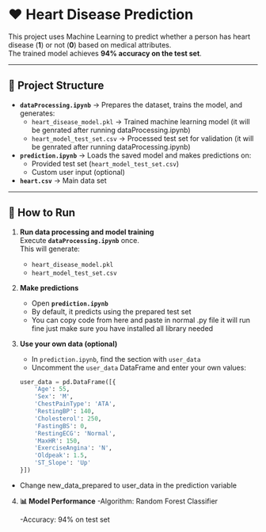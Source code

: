 # ❤️ Heart Disease Prediction

This project uses Machine Learning to predict whether a person has heart disease (**1**) or not (**0**) based on medical attributes.  
The trained model achieves **94% accuracy on the test set**.

---

## 📂 Project Structure
- **`dataProcessing.ipynb`** → Prepares the dataset, trains the model, and generates:
  - `heart_disease_model.pkl` → Trained machine learning model (it will be genrated after running dataProcessing.ipynb)
  - `heart_model_test_set.csv` → Processed test set for validation (it will be genrated after running dataProcessing.ipynb)
- **`prediction.ipynb`** → Loads the saved model and makes predictions on:
  - Provided test set (`heart_model_test_set.csv`)  
  - Custom user input (optional)
- **`heart.csv`** → Main data set
---

## 🚀 How to Run

1. **Run data processing and model training**  
   Execute **`dataProcessing.ipynb`** once.  
   This will generate:
   - `heart_disease_model.pkl`  
   - `heart_model_test_set.csv`  

2. **Make predictions**  
   - Open **`prediction.ipynb`**  
   - By default, it predicts using the prepared test set
   - You can copy code from here and paste in normal .py file it will run fine just make sure you have installed all library needed

3. **Use your own data (optional)**  
   - In `prediction.ipynb`, find the section with `user_data`  
   - Uncomment the `user_data` DataFrame and enter your own values:  

   ```python
   user_data = pd.DataFrame([{
       'Age': 55,
       'Sex': 'M',
       'ChestPainType': 'ATA',
       'RestingBP': 140,
       'Cholesterol': 250,
       'FastingBS': 0,
       'RestingECG': 'Normal',
       'MaxHR': 150,
       'ExerciseAngina': 'N',
       'Oldpeak': 1.5,
       'ST_Slope': 'Up'
   }])
   ```
  - Change new_data_prepared to user_data in the prediction variable

4. **📊 Model Performance**
   -Algorithm: Random Forest Classifier
   
   -Accuracy: 94% on test set
   


   
